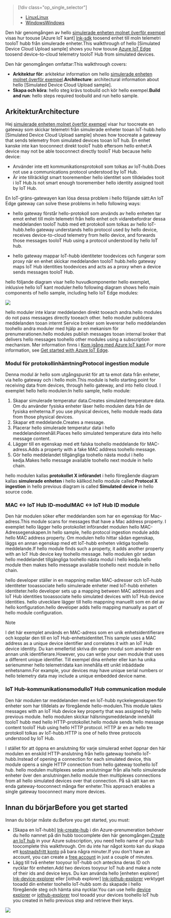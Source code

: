 > [!div class="op_single_selector"]
> * [<span data-ttu-id="5f41f-101">Linux</span><span class="sxs-lookup"><span data-stu-id="5f41f-101">Linux</span></span>](../articles/iot-hub/iot-hub-linux-iot-edge-simulated-device.md)
> * [<span data-ttu-id="5f41f-102">Windows</span><span class="sxs-lookup"><span data-stu-id="5f41f-102">Windows</span></span>](../articles/iot-hub/iot-hub-windows-iot-edge-simulated-device.md)

<span data-ttu-id="5f41f-103">Den här genomgången av hello [simulerade enheten molnet överför exempel] visas hur toouse [Azure IoT kant] [ lnk-sdk] toosend enhet till moln telemetri tooIoT hubb från simulerade enheter.</span><span class="sxs-lookup"><span data-stu-id="5f41f-103">This walkthrough of hello [Simulated Device Cloud Upload sample] shows you how toouse [Azure IoT Edge][lnk-sdk] toosend device-to-cloud telemetry tooIoT Hub from simulated devices.</span></span>

<span data-ttu-id="5f41f-104">Den här genomgången omfattar:</span><span class="sxs-lookup"><span data-stu-id="5f41f-104">This walkthrough covers:</span></span>

* <span data-ttu-id="5f41f-105">**Arkitektur för**: arkitektur information om hello [simulerade enheten molnet överför exempel].</span><span class="sxs-lookup"><span data-stu-id="5f41f-105">**Architecture**: architectural information about hello [Simulated Device Cloud Upload sample].</span></span>
* <span data-ttu-id="5f41f-106">**Skapa och köra**: hello steg krävs toobuild och kör hello exempel.</span><span class="sxs-lookup"><span data-stu-id="5f41f-106">**Build and run**: hello steps required toobuild and run hello sample.</span></span>

## <a name="architecture"></a><span data-ttu-id="5f41f-107">Arkitektur</span><span class="sxs-lookup"><span data-stu-id="5f41f-107">Architecture</span></span>

<span data-ttu-id="5f41f-108">Hej [simulerade enheten molnet överför exempel] visar hur toocreate en gateway som skickar telemetri från simulerade enheter tooan IoT-hubb.</span><span class="sxs-lookup"><span data-stu-id="5f41f-108">hello [Simulated Device Cloud Upload sample] shows how toocreate a gateway that sends telemetry from simulated devices tooan IoT hub.</span></span> <span data-ttu-id="5f41f-109">En enhet kanske inte kan tooconnect direkt tooIoT hubb eftersom hello enhet:</span><span class="sxs-lookup"><span data-stu-id="5f41f-109">A device may not be able tooconnect directly tooIoT Hub because hello device:</span></span>

* <span data-ttu-id="5f41f-110">Använder inte ett kommunikationsprotokoll som tolkas av IoT-hubb.</span><span class="sxs-lookup"><span data-stu-id="5f41f-110">Does not use a communications protocol understood by IoT Hub.</span></span>
* <span data-ttu-id="5f41f-111">Är inte tillräckligt smart tooremember hello identitet som tilldelades tooit i IoT Hub.</span><span class="sxs-lookup"><span data-stu-id="5f41f-111">Is not smart enough tooremember hello identity assigned tooit by IoT Hub.</span></span>

<span data-ttu-id="5f41f-112">En IoT-gräns-gatewayen kan lösa dessa problem i hello följande sätt:</span><span class="sxs-lookup"><span data-stu-id="5f41f-112">An IoT Edge gateway can solve these problems in hello following ways:</span></span>

* <span data-ttu-id="5f41f-113">hello gateway förstår hello-protokoll som används av hello enheten tar emot enhet till moln telemetri från hello enhet och vidarebefordrar dessa meddelanden tooIoT hubb med ett protokoll som tolkas av hello IoT-hubb.</span><span class="sxs-lookup"><span data-stu-id="5f41f-113">hello gateway understands hello protocol used by hello device, receives device-to-cloud telemetry from hello device, and forwards those messages tooIoT Hub using a protocol understood by hello IoT hub.</span></span>

* <span data-ttu-id="5f41f-114">hello gateway mappar IoT-hubb identiteter toodevices och fungerar som proxy när en enhet skickar meddelanden tooIoT hubb.</span><span class="sxs-lookup"><span data-stu-id="5f41f-114">hello gateway maps IoT Hub identities toodevices and acts as a proxy when a device sends messages tooIoT Hub.</span></span>

<span data-ttu-id="5f41f-115">hello följande diagram visar hello huvudkomponenter hello exemplet, inklusive hello IoT kant moduler:</span><span class="sxs-lookup"><span data-stu-id="5f41f-115">hello following diagram shows hello main components of hello sample, including hello IoT Edge modules:</span></span>

![][1]

<span data-ttu-id="5f41f-116">hello moduler inte klarar meddelanden direkt tooeach andra.</span><span class="sxs-lookup"><span data-stu-id="5f41f-116">hello modules do not pass messages directly tooeach other.</span></span> <span data-ttu-id="5f41f-117">hello moduler publicera meddelanden tooan internt Service broker som levererar hello meddelanden toohello andra moduler med hjälp av en mekanism för prenumerationen.</span><span class="sxs-lookup"><span data-stu-id="5f41f-117">hello modules publish messages tooan internal broker that delivers hello messages toohello other modules using a subscription mechanism.</span></span> <span data-ttu-id="5f41f-118">Mer information finns i [Kom igång med Azure IoT kant][lnk-gw-getstarted].</span><span class="sxs-lookup"><span data-stu-id="5f41f-118">For more information, see [Get started with Azure IoT Edge][lnk-gw-getstarted].</span></span>

### <a name="protocol-ingestion-module"></a><span data-ttu-id="5f41f-119">Modul för protokollinhämtning</span><span class="sxs-lookup"><span data-stu-id="5f41f-119">Protocol ingestion module</span></span>

<span data-ttu-id="5f41f-120">Denna modul är hello som utgångspunkt för att ta emot data från enheter, via hello gateway och i hello moln.</span><span class="sxs-lookup"><span data-stu-id="5f41f-120">This module is hello starting point for receiving data from devices, through hello gateway, and into hello cloud.</span></span> <span data-ttu-id="5f41f-121">I exemplet hello hello modulen:</span><span class="sxs-lookup"><span data-stu-id="5f41f-121">In hello sample, hello module:</span></span>

1. <span data-ttu-id="5f41f-122">Skapar simulerade temperatur data.</span><span class="sxs-lookup"><span data-stu-id="5f41f-122">Creates simulated temperature data.</span></span> <span data-ttu-id="5f41f-123">Om du använder fysiska enheter läser hello modulen data från de fysiska enheterna.</span><span class="sxs-lookup"><span data-stu-id="5f41f-123">If you use physical devices, hello module reads data from those physical devices.</span></span>
1. <span data-ttu-id="5f41f-124">Skapar ett meddelande.</span><span class="sxs-lookup"><span data-stu-id="5f41f-124">Creates a message.</span></span>
1. <span data-ttu-id="5f41f-125">Placerar hello simulerade temperatur data i hello meddelandeinnehåll.</span><span class="sxs-lookup"><span data-stu-id="5f41f-125">Places hello simulated temperature data into hello message content.</span></span>
1. <span data-ttu-id="5f41f-126">Lägger till en egenskap med ett falska toohello meddelande för MAC-adress.</span><span class="sxs-lookup"><span data-stu-id="5f41f-126">Adds a property with a fake MAC address toohello message.</span></span>
1. <span data-ttu-id="5f41f-127">Gör hello meddelandet tillgängliga toohello nästa modul i hello kedja.</span><span class="sxs-lookup"><span data-stu-id="5f41f-127">Makes hello message available toohello next module in hello chain.</span></span>

<span data-ttu-id="5f41f-128">hello modulen kallas **protokollet X införandet** i hello föregående diagram kallas **simulerade enheten** i hello källkod.</span><span class="sxs-lookup"><span data-stu-id="5f41f-128">hello module called **Protocol X ingestion** in hello previous diagram is called **Simulated device** in hello source code.</span></span>

### <a name="mac-lt-gt-iot-hub-id-module"></a><span data-ttu-id="5f41f-129">MAC &lt;-&gt; IoT Hub ID-modul</span><span class="sxs-lookup"><span data-stu-id="5f41f-129">MAC &lt;-&gt; IoT Hub ID module</span></span>

<span data-ttu-id="5f41f-130">Den här modulen söker efter meddelanden som har en egenskap för Mac-adress.</span><span class="sxs-lookup"><span data-stu-id="5f41f-130">This module scans for messages that have a Mac address property.</span></span> <span data-ttu-id="5f41f-131">I exemplet hello lägger hello protokollet införandet modulen hello MAC-Adressegenskapen.</span><span class="sxs-lookup"><span data-stu-id="5f41f-131">In hello sample, hello protocol ingestion module adds hello MAC address property.</span></span> <span data-ttu-id="5f41f-132">Om modulen hello hittar sådan egenskap, läggs en annan egenskap med ett IoT-hubb enheten viktiga toohello meddelande.</span><span class="sxs-lookup"><span data-stu-id="5f41f-132">If hello module finds such a property, it adds another property with an IoT Hub device key toohello message.</span></span> <span data-ttu-id="5f41f-133">hello modulen gör sedan hello meddelandet tillgängliga toohello nästa modul i hello kedja.</span><span class="sxs-lookup"><span data-stu-id="5f41f-133">hello module then makes hello message available toohello next module in hello chain.</span></span>

<span data-ttu-id="5f41f-134">hello developer ställer in en mappning mellan MAC-adresser och IoT-hubb identiteter tooassociate hello simulerade enheter med IoT-hubb enheten identiteter.</span><span class="sxs-lookup"><span data-stu-id="5f41f-134">hello developer sets up a mapping between MAC addresses and IoT Hub identities tooassociate hello simulated devices with IoT Hub device identities.</span></span> <span data-ttu-id="5f41f-135">hello utvecklare lägger till hello mappning manuellt som en del av hello konfiguration.</span><span class="sxs-lookup"><span data-stu-id="5f41f-135">hello developer adds hello mapping manually as part of hello module configuration.</span></span>

> [!NOTE]
> <span data-ttu-id="5f41f-136">I det här exemplet används en MAC-adress som en unik enhetsidentifierare och kopplar den till en IoT Hub-enhetsidentitet.</span><span class="sxs-lookup"><span data-stu-id="5f41f-136">This sample uses a MAC address as a unique device identifier and correlates it with an IoT Hub device identity.</span></span> <span data-ttu-id="5f41f-137">Du kan emellertid skriva din egen modul som använder en annan unik identifierare.</span><span class="sxs-lookup"><span data-stu-id="5f41f-137">However, you can write your own module that uses a different unique identifier.</span></span> <span data-ttu-id="5f41f-138">Till exempel dina enheter eller kan ha unika serienummer hello telemetridata kan innehålla ett unikt inbäddade enhetsnamn.</span><span class="sxs-lookup"><span data-stu-id="5f41f-138">For example, your devices may have unique serial numbers or hello telemetry data may include a unique embedded device name.</span></span>

### <a name="iot-hub-communication-module"></a><span data-ttu-id="5f41f-139">IoT Hub-kommunikationsmodul</span><span class="sxs-lookup"><span data-stu-id="5f41f-139">IoT Hub communication module</span></span>

<span data-ttu-id="5f41f-140">Den här modulen tar meddelanden med en IoT-hubb nyckelegenskapen för enheter som har tilldelats av föregående hello-modulen.</span><span class="sxs-lookup"><span data-stu-id="5f41f-140">This module takes messages with an IoT Hub device key property that was assigned by hello previous module.</span></span> <span data-ttu-id="5f41f-141">hello modulen skickar hälsningsmeddelande innehåll tooIoT hubb med hello HTTP-protokollet.</span><span class="sxs-lookup"><span data-stu-id="5f41f-141">hello module sends hello message content tooIoT Hub using hello HTTP protocol.</span></span> <span data-ttu-id="5f41f-142">HTTP är en av hello tre protokoll tolkas av IoT-hubb.</span><span class="sxs-lookup"><span data-stu-id="5f41f-142">HTTP is one of hello three protocols understood by IoT Hub.</span></span>

<span data-ttu-id="5f41f-143">I stället för att öppna en anslutning för varje simulerad enhet öppnar den här modulen en enskild HTTP-anslutning från hello gateway toohello IoT-hubb.</span><span class="sxs-lookup"><span data-stu-id="5f41f-143">Instead of opening a connection for each simulated device, this module opens a single HTTP connection from hello gateway toohello IoT hub.</span></span> <span data-ttu-id="5f41f-144">hello modulen multiplexes sedan anslutningar från alla hello simulerade enheter över den anslutningen.</span><span class="sxs-lookup"><span data-stu-id="5f41f-144">hello module then multiplexes connections from all hello simulated devices over that connection.</span></span> <span data-ttu-id="5f41f-145">På så sätt kan en enda gateway-tooconnect många fler enheter.</span><span class="sxs-lookup"><span data-stu-id="5f41f-145">This approach enables a single gateway tooconnect many more devices.</span></span>

## <a name="before-you-get-started"></a><span data-ttu-id="5f41f-146">Innan du börjar</span><span class="sxs-lookup"><span data-stu-id="5f41f-146">Before you get started</span></span>

<span data-ttu-id="5f41f-147">Innan du börjar måste du:</span><span class="sxs-lookup"><span data-stu-id="5f41f-147">Before you get started, you must:</span></span>

* <span data-ttu-id="5f41f-148">[Skapa en IoT-hubb] [ lnk-create-hub] i din Azure-prenumeration behöver du hello namnet på din hubb toocomplete den här genomgången.</span><span class="sxs-lookup"><span data-stu-id="5f41f-148">[Create an IoT hub][lnk-create-hub] in your Azure subscription, you need hello name of your hub toocomplete this walkthrough.</span></span> <span data-ttu-id="5f41f-149">Om du inte har något konto kan du skapa ett [kostnadsfritt konto][lnk-free-trial] på bara några minuter.</span><span class="sxs-lookup"><span data-stu-id="5f41f-149">If you don't have an account, you can create a [free account][lnk-free-trial] in just a couple of minutes.</span></span>
* <span data-ttu-id="5f41f-150">Lägg till två enheter tooyour IoT-hubb och anteckna deras ID och nycklar för enheten.</span><span class="sxs-lookup"><span data-stu-id="5f41f-150">Add two devices tooyour IoT hub and make a note of their ids and device keys.</span></span> <span data-ttu-id="5f41f-151">Du kan använda hello [enheten explorer] [ lnk-device-explorer] eller [iothub explorer] [ lnk-iothub-explorer] verktyget tooadd din enheter toohello IoT-hubb som du skapade i hello föregående steg och hämta sina nycklar.</span><span class="sxs-lookup"><span data-stu-id="5f41f-151">You can use hello [device explorer][lnk-device-explorer] or [iothub-explorer][lnk-iothub-explorer] tool tooadd your devices toohello IoT hub you created in hello previous step and retrieve their keys.</span></span>

![][2]

<!-- Images -->
[1]: media/iot-hub-iot-edge-simulated-selector/image1.png
[2]: media/iot-hub-iot-edge-simulated-selector/image2.png

<!-- Links -->
[simulerade enheten molnet överför exempel]: https://github.com/Azure/iot-edge/blob/master/samples/simulated_device_cloud_upload/README.md
[lnk-sdk]: https://github.com/Azure/iot-edge
[lnk-gw-getstarted]: ../articles/iot-hub/iot-hub-linux-iot-edge-get-started.md
[lnk-free-trial]: https://azure.microsoft.com/pricing/free-trial/
[lnk-device-explorer]: https://github.com/Azure/azure-iot-sdk-csharp/tree/master/tools/DeviceExplorer
[lnk-iothub-explorer]: https://github.com/Azure/iothub-explorer/blob/master/readme.md
[lnk-create-hub]: ../articles/iot-hub/iot-hub-create-through-portal.md